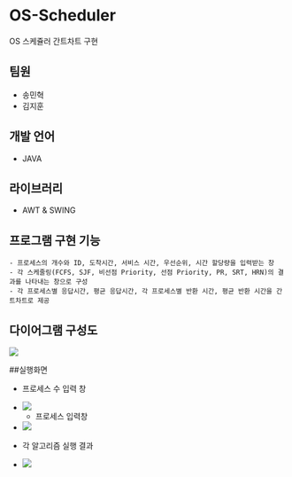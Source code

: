 # OS-Scheduler
OS 스케쥴러 간트차트 구현

## 팀원
  - 송민혁
  - 김지훈

## 개발 언어
   - JAVA
   
## 라이브러리
   - AWT & SWING
   
## 프로그램 구현 기능
    - 프로세스의 개수와 ID, 도착시간, 서비스 시간, 우선순위, 시간 할당량을 입력받는 창
    - 각 스케줄링(FCFS, SJF, 비선점 Priority, 선점 Priority, PR, SRT, HRN)의 결과를 나타내는 창으로 구성
    - 각 프로세스별 응답시간, 평균 응답시간, 각 프로세스별 반환 시간, 평균 반환 시간을 간트차트로 제공

## 다이어그램 구성도
<img src="https://user-images.githubusercontent.com/59475849/147403238-ef818fec-a8ee-4cfe-afbb-d0965b2362e5.png">


##실행화면

  - 프로세스 수 입력 창
  - <img src="https://user-images.githubusercontent.com/59475849/147403273-6241d231-380c-473a-8a83-3231a6d5575d.png">
  
    - 프로세스 입력창
  - <img src="https://user-images.githubusercontent.com/59475849/147403279-d8291eea-82c3-4759-9dbc-a95bd13eba5c.png">

  - 각 알고리즘 실행 결과
  - <img src="https://user-images.githubusercontent.com/59475849/147403287-bb29b134-4794-4404-a7e3-9ab135ee00bd.png">
